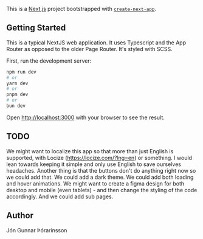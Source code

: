 This is a [Next.js](https://nextjs.org) project bootstrapped with [`create-next-app`](https://nextjs.org/docs/app/api-reference/cli/create-next-app).

## Getting Started

This is a typical NextJS web application. It uses Typescript and the App Router as opposed to the older Page Router. It's styled with SCSS.

First, run the development server:

```bash
npm run dev
# or
yarn dev
# or
pnpm dev
# or
bun dev
```

Open [http://localhost:3000](http://localhost:3000) with your browser to see the result.

## TODO

We might want to localize this app so that more than just English is supported, with Locize (https://locize.com/?lng=en) or something.
I would lean towards keeping it simple and only use English to save ourselves headaches. Another thing is that the buttons don't do anything
right now so we could add that. We could add a dark theme. We could add both loading and hover animations. We might want to create a figma design
for both desktop and mobile (even tablets) - and then change the styling of the code accordingly. And we could add sub pages.

## Author

Jón Gunnar Þórarinsson
